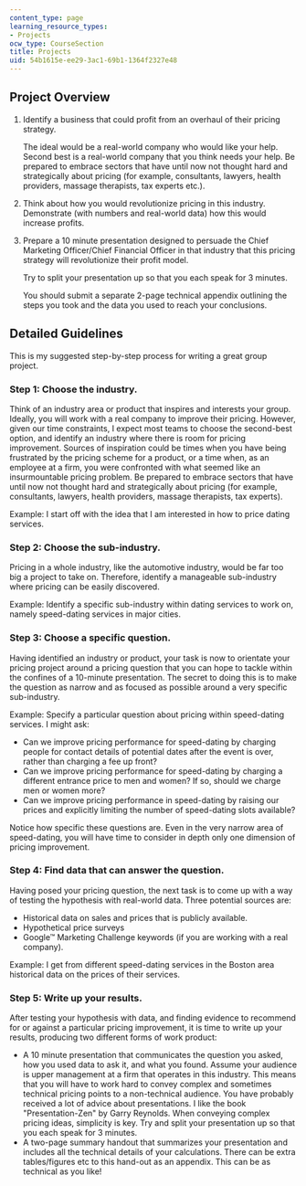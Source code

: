 ```yaml
---
content_type: page
learning_resource_types:
- Projects
ocw_type: CourseSection
title: Projects
uid: 54b1615e-ee29-3ac1-69b1-1364f2327e48
---
```


Project Overview
----------------

1.  Identify a business that could profit from an overhaul of their pricing strategy.
    
    The ideal would be a real-world company who would like your help. Second best is a real-world company that you think needs your help. Be prepared to embrace sectors that have until now not thought hard and strategically about pricing (for example, consultants, lawyers, health providers, massage therapists, tax experts etc.).
    
2.  Think about how you would revolutionize pricing in this industry. Demonstrate (with numbers and real-world data) how this would increase profits.
3.  Prepare a 10 minute presentation designed to persuade the Chief Marketing Officer/Chief Financial Officer in that industry that this pricing strategy will revolutionize their profit model.
    
    Try to split your presentation up so that you each speak for 3 minutes.
    
    You should submit a separate 2-page technical appendix outlining the steps you took and the data you used to reach your conclusions.
    

Detailed Guidelines
-------------------

This is my suggested step-by-step process for writing a great group project.

### Step 1: Choose the industry.

Think of an industry area or product that inspires and interests your group. Ideally, you will work with a real company to improve their pricing. However, given our time constraints, I expect most teams to choose the second-best option, and identify an industry where there is room for pricing improvement. Sources of inspiration could be times when you have being frustrated by the pricing scheme for a product, or a time when, as an employee at a firm, you were confronted with what seemed like an insurmountable pricing problem. Be prepared to embrace sectors that have until now not thought hard and strategically about pricing (for example, consultants, lawyers, health providers, massage therapists, tax experts).

Example: I start off with the idea that I am interested in how to price dating services.

### Step 2: Choose the sub-industry.

Pricing in a whole industry, like the automotive industry, would be far too big a project to take on. Therefore, identify a manageable sub-industry where pricing can be easily discovered.

Example: Identify a specific sub-industry within dating services to work on, namely speed-dating services in major cities.

### Step 3: Choose a specific question.

Having identified an industry or product, your task is now to orientate your pricing project around a pricing question that you can hope to tackle within the confines of a 10-minute presentation. The secret to doing this is to make the question as narrow and as focused as possible around a very specific sub-industry.

Example: Specify a particular question about pricing within speed-dating services. I might ask:

*   Can we improve pricing performance for speed-dating by charging people for contact details of potential dates after the event is over, rather than charging a fee up front?
*   Can we improve pricing performance for speed-dating by charging a different entrance price to men and women? If so, should we charge men or women more?
*   Can we improve pricing performance in speed-dating by raising our prices and explicitly limiting the number of speed-dating slots available?

Notice how specific these questions are. Even in the very narrow area of speed-dating, you will have time to consider in depth only one dimension of pricing improvement.

### Step 4: Find data that can answer the question.

Having posed your pricing question, the next task is to come up with a way of testing the hypothesis with real-world data. Three potential sources are:

*   Historical data on sales and prices that is publicly available.
*   Hypothetical price surveys
*   Google™ Marketing Challenge keywords (if you are working with a real company).

Example: I get from different speed-dating services in the Boston area historical data on the prices of their services.

### Step 5: Write up your results.

After testing your hypothesis with data, and finding evidence to recommend for or against a particular pricing improvement, it is time to write up your results, producing two different forms of work product:

*   A 10 minute presentation that communicates the question you asked, how you used data to ask it, and what you found. Assume your audience is upper management at a firm that operates in this industry. This means that you will have to work hard to convey complex and sometimes technical pricing points to a non-technical audience. You have probably received a lot of advice about presentations. I like the book "Presentation-Zen" by Garry Reynolds. When conveying complex pricing ideas, simplicity is key. Try and split your presentation up so that you each speak for 3 minutes.
*   A two-page summary handout that summarizes your presentation and includes all the technical details of your calculations. There can be extra tables/figures etc to this hand-out as an appendix. This can be as technical as you like!